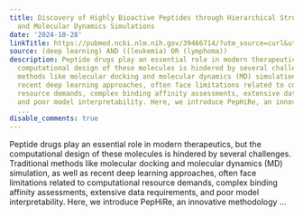 ```yaml
---
title: Discovery of Highly Bioactive Peptides through Hierarchical Structural Information
  and Molecular Dynamics Simulations
date: '2024-10-28'
linkTitle: https://pubmed.ncbi.nlm.nih.gov/39466714/?utm_source=curl&utm_medium=rss&utm_campaign=pubmed-2&utm_content=1byXLWG-5Hn0_qdLgZYpDfLA2UWGhGNgZGereuo1rJN2aoAQXP&fc=20220814223158&ff=20241028182400&v=2.18.0.post9+e462414
source: (deep learning) AND ((leukemia) OR (lymphoma))
description: Peptide drugs play an essential role in modern therapeutics, but the
  computational design of these molecules is hindered by several challenges. Traditional
  methods like molecular docking and molecular dynamics (MD) simulation, as well as
  recent deep learning approaches, often face limitations related to computational
  resource demands, complex binding affinity assessments, extensive data requirements,
  and poor model interpretability. Here, we introduce PepHiRe, an innovative methodology
  ...
disable_comments: true
---
```

Peptide drugs play an essential role in modern therapeutics, but the computational design of these molecules is hindered by several challenges. Traditional methods like molecular docking and molecular dynamics (MD) simulation, as well as recent deep learning approaches, often face limitations related to computational resource demands, complex binding affinity assessments, extensive data requirements, and poor model interpretability. Here, we introduce PepHiRe, an innovative methodology ...